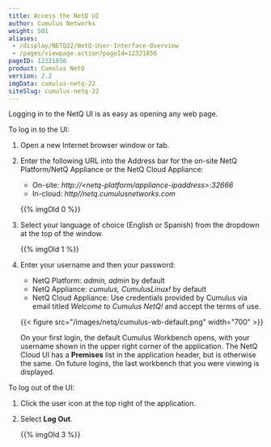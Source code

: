 ```yaml
---
title: Access the NetQ UI
author: Cumulus Networks
weight: 501
aliases:
 - /display/NETQ22/NetQ-User-Interface-Overview
 - /pages/viewpage.action?pageId=12321856
pageID: 12321856
product: Cumulus NetQ
version: 2.2
imgData: cumulus-netq-22
siteSlug: cumulus-netq-22
---
```

Logging in to the NetQ UI is as easy as opening any web page.

To log in to the UI:

1.  Open a new Internet browser window or tab.
2.  Enter the following URL into the Address bar for the on-site NetQ Platform/NetQ Appliance or the NetQ Cloud Appliance:  
    - On-site: *http://\<netq-platform/appliance-ipaddress\>:32666*  
    - In-cloud: *http//netq.cumulusnetworks.com*

    {{% imgOld 0 %}}

3.  Select your language of choice (English or Spanish) from the dropdown at the top of the window.

    {{% imgOld 1 %}}

4.  Enter your username and then your password:  
    - NetQ Platform: *admin, admin* by default  
    - NetQ Appliance: *cumulus, CumulusLinux\!* by default  
    - NetQ Cloud Appliance: Use credentials provided by Cumulus via email titled *Welcome to Cumulus NetQ\!* and accept the terms of use.

    {{< figure src="/images/netq/cumulus-wb-default.png" width="700" >}}

    On your first login, the default Cumulus Workbench opens, with your username shown in the upper right corner of the application. The NetQ Cloud UI has a **Premises** list in the application header, but is otherwise the same. On future logins, the last workbench that you were viewing is displayed.

To log out of the UI:

1.  Click the user icon at the top right of the application.

2.  Select **Log Out**.  

    {{% imgOld 3 %}}

<article id="html-search-results" class="ht-content" style="display: none;">

</article>

<footer id="ht-footer">

</footer>
